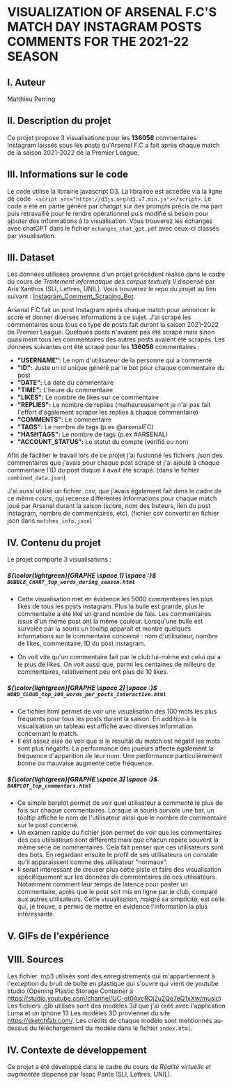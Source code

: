 # VISUALIZATION OF ARSENAL F.C'S MATCH DAY INSTAGRAM POSTS COMMENTS FOR THE 2021-22 SEASON

I. Auteur
------
Matthieu Perring

II. Description du projet
------
Ce projet propose 3 visualisations pour les **136058** commentaires Instagram laissés sous les posts qu'Arsenal F.C a fait après chaque match de la saison 2021-2022 de la Premier League. 

III. Informations sur le code
------
Le code utilise la librairie javascript D3. La librairoe est accédée via la ligne de code ` <script src="https://d3js.org/d3.v7.min.js"></script>`. Le code a été en partie généré par chatgpt sur des prompts précis de ma part puis retravaillé pour le rendre opérationnel puis modifié si besoin pour ajouter des informations à la visualisation. Vous trouverez les échanges avec chatGPT dans le fichier `echanges_chat_gpt.pdf` avec ceux-ci classés par visualisation.

III. Dataset
------
Les données utilisées provienne d'un projet précédent réalisé dans le cadre du cours de _Traitement informatique des corpus textuels II_ dispensé par Aris Xanthos (SLI, Lettres, UNIL). 
Vous trouverez le repo du projet au lien suivant : [Instagram_Comment_Scraping_Bot](https://github.com/MPR329/Instagram_Comment_Scraping_Bot). 

Arsenal F.C fait un post Instagram après chaque match pour annoncer le score et donner diverses informations à ce sujet. J'ai scrapé les commentaires sous tous ce type de posts fait durant la saison 2021-2022 de Premier League. Quelques posts n'avaient pas été scrapé mais sinon quasiment tous les commentaires des autres posts avaient été scrapés. Les données suivantes ont été scrapé pour les **136058** commentaires : 

* **"USERNAME":**                           Le nom d'utilisateur de la personne qui a commenté
* **"ID":**                                 Juste un id unique généré par le bot pour chaque commentaire du post
* **"DATE":**                               La date du commentaire
* **"TIME":**                               L'heure du commentaire
* **"LIKES":**                              Le nombre de likes sur ce commentaire
* **"REPLIES":**                            Le nombre de replies (malheureusement je n'ai pas fait l'effort d'également scraper les replies à chaque commentaire)
* **"COMMENTS":**                           Le commentaire
* **"TAGS":**                               Le nombre de tags (p.ex @arsenalFC)
* **"HASHTAGS":**                           Le nombre de tags (p.ex #ARSENAL)
* **"ACCOUNT_STATUS":**                     Le statut du compte (vérifié ou non)

Afin de faciliter le travail lors de ce projet j'ai fusionné les fichiers _.json_ des commentaires que j'avais pour chaque post scrapé et j'ai ajouté à chaque commentaire l'ID du post duquel il avait été scrapé. (dans le fichier `combined_data.json`)

J'ai aussi utilisé un fichier _.csv_, que j'avais également fait dans le cadre de ce même cours, qui recense différentes informations pour chaque match joué par Arsenal durant la saison (score, nom des buteurs, lien du post instagram, nombre de commentaires, etc). (fichier csv convertit en fichier json dans `matches_info.json`)

IV. Contenu du projet 
------
Le projet comporte 3 visualisations : 

##### ${\color{lightgreen}[GRAPHE \space 1] \space :}$ `BUBBLE_CHART_top_words_during_season.html`
* Cette visualisation met en évidence les 5000 commentaires les plus likés de tous les posts instagram. Plus la bulle est grande, plus le commentaire a été liké un grand nombre de fois. Les commentaires issus d'un même post ont la même couleur. Lorsqu'une bulle est survolée par la souris un tooltip apparaît et montre quelques informations sur le commentaire concerné : nom d'utilisateur, nombre de likes, commentaire, ID du post instagram. 

* On voit vite qu'un commentaire fait par le club lui-même est celui qui a le plus de likes. On voit aussi que, parmi les centaines de milleurs de commentaires, relativement peu ont plus de 10 likes.

##### ${\color{lightgreen}[GRAPHE \space 2] \space :}$ `WORD_CLOUD_top_100_words_per_posts_interactive.html`
* Ce fichier html permet de voir une visualisation des 100 mots les plus fréquents pour tous les posts durant la saison. En addition à la visualisation un tableau est affiché avec diverses information concernant le match.
* Il est assez aisé de voir que si le résultat du match est négatif les mots sont plus négatifs. La performance des joueurs affecte également la fréquence d'apparition de leur nom. Une performance particulièrement bonne ou mauvaise augmente cette fréquence.

##### ${\color{lightgreen}[GRAPHE \space 3] \space :}$ `BARPLOT_top_commentors.html`
* Ce simple barplot permet de voir quel utilisateur a commenté le plus de fois sur chaque commentaires. Lorsque la souris survole une bar, un tooltip affiche le nom de l'utilisateur ainsi que le nombre de commentaire sur le post concerné.
* Un examen rapide du fichier json permet de voir que les commentaires des ces utilisateurs sont différents mais que chacun répète souvent la même série de commentaires. Cela fait penser que ces utilisateurs sont des bots. En regardant ensuite le profil de ses utilisateurs on constate qu'il apparaissent comme des utilisateur "normaux".
* Il serait intéressant de creuser plus cette piste et faire des visualisation spécifiquement sur les données de commentaires de ces utilisateurs. Notamment comment leur temps de latence pour poster un commentaire, après que le post soit mis en ligne par le club, comparé
 aux autres utilisateurs. Cette visualisation, malgré sa simplicité, est celle qui, je trouve, a permis de mettre en évidence l'information la plus intéressante.

V. GIFs de l'expérience 
------


VIII. Sources
------
Les fichier .mp3 utilisés sont des enregistrements qui m'appartiennent à l'exception du bruit de boîte en plastique qui s'ouvre qui vient de youtube studio (Opening Plastic Storage Container à https://studio.youtube.com/channel/UC-qt0AvcROj2u2Qe7eQ1xXw/music)
Les fichiers .glb utilisés sont des modèles 3d que j'ai créé avec l'application Luma et un Iphone 13
Les modèles 3D proviennet du site https://sketchfab.com/. Les crédits de chaque modèle sont mentionnés au-dessus du téléchargement du modèle dans le fichier `index.html`.

IV. Contexte de développement
------
Ce projet a été développé dans le cadre du cours de _Réalité virtuelle et augmentée_ dispensé par Isaac Pante (SLI, Lettres, UNIL).
